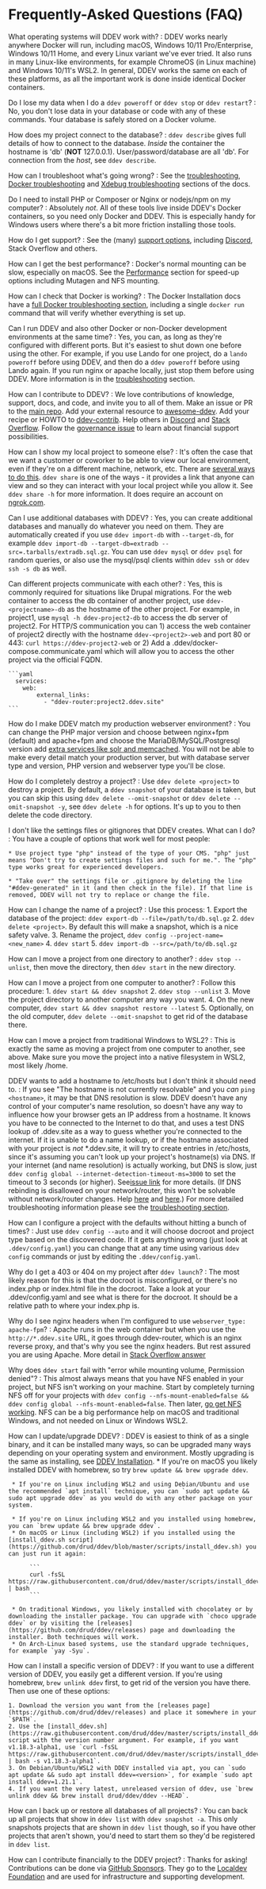 # Frequently-Asked Questions (FAQ)

What operating systems will DDEV work with?
: DDEV works nearly anywhere Docker will run, including macOS, Windows 10/11 Pro/Enterprise,  Windows 10/11 Home, and every Linux variant we've ever tried. It also runs in many Linux-like environments, for example ChromeOS (in Linux machine) and Windows 10/11's WSL2. In general, DDEV works the same on each of these platforms, as all the important work is done inside identical Docker containers.

Do I lose my data when I do a `ddev poweroff` or `ddev stop` or `ddev restart`?
: No, you don't lose data in your database or code with any of these commands. Your database is safely stored on a Docker volume.

How does my project connect to the database?
: `ddev describe` gives full details of how to connect to the database. *Inside* the container the hostname is 'db' (**NOT** 127.0.0.1). User/password/database are all 'db'. For connection from the *host*, see `ddev describe`.

How can I troubleshoot what's going wrong?
: See the [troubleshooting](troubleshooting.md), [Docker troubleshooting](../install/docker-installation.md#testing-and-troubleshooting-your-docker-installation) and [Xdebug troubleshooting](../debugging-profiling/step-debugging.md#troubleshooting-xdebug) sections of the docs.

Do I need to install PHP or Composer or Nginx or nodejs/npm on my computer?
: Absolutely *not*. All of these tools live inside DDEV's Docker containers, so you need only Docker and DDEV. This is especially handy for Windows users where there's a bit more friction installing those tools.

How do I get support?
: See the (many) [support options](../support.md), including [Discord](https://discord.gg/kDvSFBSZfs), Stack Overflow and others.

How can I get the best performance?
: Docker's normal mounting can be slow, especially on macOS. See the [Performance](../install/performance.md) section for speed-up options including Mutagen and NFS mounting.

How can I check that Docker is working?
: The Docker Installation docs have a [full Docker troubleshooting section](../install/docker-installation.md#troubleshooting), including a single `docker run` command that will verify whether everything is set up.

Can I run DDEV and also other Docker or non-Docker development environments at the same time?
: Yes, you can, as long as they're configured with different ports. But it's easiest to shut down one before using the other. For example, if you use Lando for one project, do a `lando poweroff` before using DDEV, and then do a `ddev poweroff` before using Lando again. If you run nginx or apache locally, just stop them before using DDEV. More information is in the [troubleshooting](troubleshooting.md) section.

How can I contribute to DDEV?
: We love contributions of knowledge, support, docs, and code, and invite you to all of them. Make an issue or PR to the [main repo](https://github.com/drud/ddev). Add your external resource to [awesome-ddev](https://github.com/drud/awesome-ddev). Add your recipe or HOWTO to [ddev-contrib](https://github.com/drud/ddev-contrib). Help others in [Discord](https://discord.gg/kDvSFBSZfs) and [Stack Overflow](https://stackoverflow.com/tags/ddev). Follow the [governance issue](https://github.com/drud/ddev/issues/3268) to learn about financial support possibilities.

How can I show my local project to someone else?
: It's often the case that we want a customer or coworker to be able to view our local environment, even if they're on a different machine, network, etc. There are [several ways to do this](../topics/sharing.md). `ddev share` is one of the ways - it provides a link that anyone can view and so they can interact with your local project while you allow it. See `ddev share -h` for more information. It does require an account on [ngrok.com](https://ngrok.com).

Can I use additional databases with DDEV?
: Yes, you can create additional databases and manually do whatever you need on them. They are automatically created if you use `ddev import-db` with `--target-db`, for example `ddev import-db --target-db=extradb --src=.tarballs/extradb.sql.gz`. You can use `ddev mysql` or `ddev psql` for random queries, or also use the mysql/psql clients within `ddev ssh` or `ddev ssh -s db` as well.

<a name="projects-communicate-with-each-other"></a>
Can different projects communicate with each other?
: Yes, this is commonly required for situations like Drupal migrations. For the web container to access the db container of another project, use `ddev-<projectname>-db` as the hostname of the other project. For example, in project1, use `mysql -h ddev-project2-db` to access the db server of project2. For HTTP/S communication you can 1) access the web container of project2 directly with the hostname `ddev-<project2>-web` and port 80 or 443: `curl https://ddev-project2-web` or 2) Add a .ddev/docker-compose.communicate.yaml which will allow you to access the other project via the official FQDN.

    ```yaml
      services:
        web:
            external_links:
              - "ddev-router:project2.ddev.site"
    ```

How do I make DDEV match my production webserver environment?
: You can change the PHP major version and choose between nginx+fpm (default) and apache+fpm and choose the MariaDB/MySQL/Postgresql version add [extra services like solr and memcached](../extend/additional-services.md). You will not be able to make every detail match your production server, but with database server type and version, PHP version and webserver type you'll be close.

How do I completely destroy a project?
: Use `ddev delete <project>` to destroy a project. By default, a `ddev snapshot` of your database is taken, but you can skip this using `ddev delete --omit-snapshot` or `ddev delete --omit-snapshot -y`, see `ddev delete -h` for options. It's up to you to then delete the code directory.

I don't like the settings files or gitignores that DDEV creates. What can I do?
: You have a couple of options that work well for most people:

    * Use project type "php" instead of the type of your CMS. "php" just means "Don't try to create settings files and such for me.". The "php" type works great for experienced developers.

    * "Take over" the settings file or .gitignore by deleting the line "#ddev-generated" in it (and then check in the file). If that line is removed, DDEV will not try to replace or change the file.
  
How can I change the name of a project?
: Use this process:
     1. Export the database of the project: `ddev export-db --file=/path/to/db.sql.gz`
     2. `ddev delete <project>`. By default this will make a snapshot, which is a nice safety valve.
     3. Rename the project, `ddev config --project-name=<new_name>`
     4. `ddev start`
     5. `ddev import-db --src=/path/to/db.sql.gz`

How can I move a project from one directory to another?
: `ddev stop --unlist`, then move the directory, then `ddev start` in the new directory.
  
How can I move a project from one computer to another?
: Follow this procedure:
     1. `ddev start && ddev snapshot`
     2. `ddev stop --unlist`
     3. Move the project directory to another computer any way you want.
     4. On the new computer, `ddev start && ddev snapshot restore --latest`
     5. Optionally, on the old computer, `ddev delete --omit-snapshot` to get rid of the database there.

How can I move a project from traditional Windows to WSL2?
:  This is exactly the same as moving a project from one computer to another, see above. Make sure you move the project into a native filesystem in WSL2, most likely /home.
  
DDEV wants to add a hostname to /etc/hosts but I don't think it should need to.
: If you see "The hostname <hostname> is not currently resolvable" and you *can* `ping <hostname>`, it may be that DNS resolution is slow. DDEV doesn't have any control of your computer's name resolution, so doesn't have any way to influence how your browser gets an IP address from a hostname. It knows you have to be connected to the Internet to do that, and uses a test DNS lookup of <somethingrandom>.ddev.site as a way to guess whether you're connected to the internet. If it is unable to do a name lookup, or if the hostname associated with your project is *not* \*.ddev.site, it will try to create entries in /etc/hosts, since it's assuming you can't look up your project's hostname(s) via DNS. If your internet (and name resolution) is actually working, but DNS is slow, just `ddev config global --internet-detection-timeout-ms=3000` to set the timeout to 3 seconds (or higher). See[issue link](https://github.com/drud/ddev/issues/2409#issuecomment-662448025) for more details. (If DNS rebinding is disallowed on your network/router, this won't be solvable without network/router changes. Help [here](https://github.com/drud/ddev/issues/2409#issuecomment-675083658) and [here](https://github.com/drud/ddev/issues/2409#issuecomment-686718237).) For more detailed troubleshooting information please see the [troubleshooting section](troubleshooting.md#ddev-starts-fine-but-my-browser-cant-access-the-url-url-server-ip-address-could-not-be-found-or-we-cant-connect-to-the-server-at-url).

How can I configure a project with the defaults without hitting <RETURN> a bunch of times?
: Just use `ddev config --auto` and it will choose docroot and project type based on the discovered code. If it gets anything wrong (just look at `.ddev/config.yaml`) you can change that at any time using various `ddev config` commands or just by editing the `.ddev/config.yaml`.

Why do I get a 403 or 404 on my project after `ddev launch`?
: The most likely reason for this is that the docroot is misconfigured, or there's no index.php or index.html file in the docroot. Take a look at your .ddev/config.yaml and see what is there for the docroot. It should be a relative path to where your index.php is.

Why do I see nginx headers when I'm configured to use `webserver_type: apache-fpm`?
: Apache runs in the web container but when you use the `http://*.ddev.site` URL, it goes through ddev-router, which is an nginx reverse proxy, and that's why you see the nginx headers. But rest assured you are using Apache. More detail in [Stack Overflow answer](https://stackoverflow.com/a/52780601/215713)

Why does `ddev start` fail with "error while mounting volume, Permission denied"?
: This almost always means that you have NFS enabled in your project, but NFS isn't working on your machine. Start by completely turning NFS off for your projects with `ddev config --nfs-mount-enabled=false && ddev config global --nfs-mount-enabled=false`. Then later, [go get NFS working](../install/performance.md#using-nfs-to-mount-the-project-into-the-web-container). NFS can be a big performance help on macOS and traditional Windows, and not needed on Linux or Windows WSL2.

How can I update/upgrade DDEV?
: DDEV is easiest to think of as a single binary, and it can be installed many ways, so can be upgraded many ways depending on your operating system and environment. Mostly upgrading is the same as installing, see [DDEV Installation](../install/ddev-installation.md).
     * If you're on macOS you likely installed DDEV with homebrew, so try `brew update && brew upgrade ddev`.
<!-- markdownlint-disable-next-line -->
     * If you're on Linux including WSL2 and using Debian/Ubuntu and use the recommended `apt install` technique, you can `sudo apt update && sudo apt upgrade ddev` as you would do with any other package on your system.
<!-- markdownlint-disable-next-line -->
     * If you're on Linux including WSL2 and you installed using homebrew, you can `brew update && brew upgrade ddev`.
     * On macOS or Linux (including WSL2) if you installed using the [install_ddev.sh script](https://github.com/drud/ddev/blob/master/scripts/install_ddev.sh) you can just run it again:
<!-- markdownlint-disable -->
          ```
          curl -fsSL https://raw.githubusercontent.com/drud/ddev/master/scripts/install_ddev.sh | bash
          ```
<!-- markdownlint-restore -->
     * On traditional Windows, you likely installed with chocolatey or by downloading the installer package. You can upgrade with `choco upgrade ddev` or by visiting the [releases](https://github.com/drud/ddev/releases) page and downloading the installer. Both techniques will work.
     * On Arch-Linux based systems, use the standard upgrade techniques, for example `yay -Syu`.

How can I install a specific version of DDEV?
: If you want to use a different version of DDEV, you easily get a different version. If you're using homebrew, `brew unlink ddev` first, to get rid of the version you have there. Then use one of these options:

    1. Download the version you want from the [releases page](https://github.com/drud/ddev/releases) and place it somewhere in your `$PATH`.
    2. Use the [install_ddev.sh](https://raw.githubusercontent.com/drud/ddev/master/scripts/install_ddev.sh) script with the version number argument. For example, if you want v1.18.3-alpha1, use `curl -fsSL https://raw.githubusercontent.com/drud/ddev/master/scripts/install_ddev.sh | bash -s v1.18.3-alpha1`.
    3. On Debian/Ubuntu/WSL2 with DDEV installed via apt, you can `sudo apt update && sudo apt install ddev=<version>`, for example `sudo apt install ddev=1.21.1`.
    4. If you want the very latest, unreleased version of ddev, use `brew unlink ddev && brew install drud/ddev/ddev --HEAD`.

How can I back up or restore all databases of all projects?
: You can back up all projects that show in `ddev list` with `ddev snapshot -a`. This only snapshots projects that are shown in `ddev list` though, so if you have other projects that aren't shown, you'd need to start them so they'd be registered in `ddev list`.

How can I contribute financially to the DDEV project?
: Thanks for asking! Contributions can be done via [GitHub Sponsors](https://github.com/sponsors/rfay). They go to the [Localdev Foundation](https://localdev.foundation) and are used for infrastructure and supporting development.
